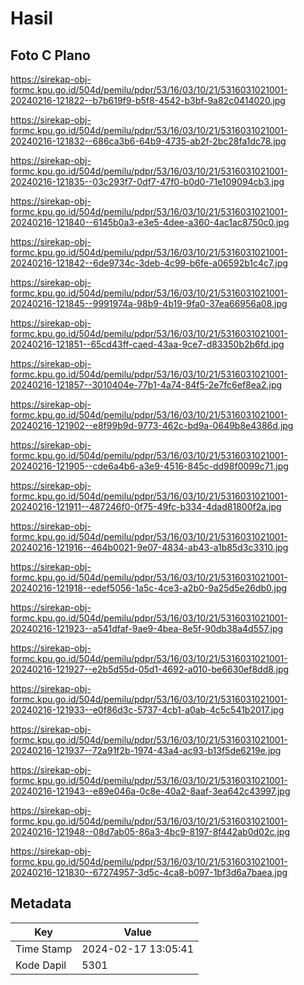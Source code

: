 # Hasil

## Foto C Plano

https://sirekap-obj-formc.kpu.go.id/504d/pemilu/pdpr/53/16/03/10/21/5316031021001-20240216-121822--b7b619f9-b5f8-4542-b3bf-9a82c0414020.jpg

https://sirekap-obj-formc.kpu.go.id/504d/pemilu/pdpr/53/16/03/10/21/5316031021001-20240216-121832--686ca3b6-64b9-4735-ab2f-2bc28fa1dc78.jpg

https://sirekap-obj-formc.kpu.go.id/504d/pemilu/pdpr/53/16/03/10/21/5316031021001-20240216-121835--03c293f7-0df7-47f0-b0d0-71e109094cb3.jpg

https://sirekap-obj-formc.kpu.go.id/504d/pemilu/pdpr/53/16/03/10/21/5316031021001-20240216-121840--6145b0a3-e3e5-4dee-a360-4ac1ac8750c0.jpg

https://sirekap-obj-formc.kpu.go.id/504d/pemilu/pdpr/53/16/03/10/21/5316031021001-20240216-121842--6de9734c-3deb-4c99-b6fe-a06592b1c4c7.jpg

https://sirekap-obj-formc.kpu.go.id/504d/pemilu/pdpr/53/16/03/10/21/5316031021001-20240216-121845--9991974a-98b9-4b19-9fa0-37ea66956a08.jpg

https://sirekap-obj-formc.kpu.go.id/504d/pemilu/pdpr/53/16/03/10/21/5316031021001-20240216-121851--65cd43ff-caed-43aa-9ce7-d83350b2b6fd.jpg

https://sirekap-obj-formc.kpu.go.id/504d/pemilu/pdpr/53/16/03/10/21/5316031021001-20240216-121857--3010404e-77b1-4a74-84f5-2e7fc6ef8ea2.jpg

https://sirekap-obj-formc.kpu.go.id/504d/pemilu/pdpr/53/16/03/10/21/5316031021001-20240216-121902--e8f99b9d-9773-462c-bd9a-0649b8e4386d.jpg

https://sirekap-obj-formc.kpu.go.id/504d/pemilu/pdpr/53/16/03/10/21/5316031021001-20240216-121905--cde6a4b6-a3e9-4516-845c-dd98f0099c71.jpg

https://sirekap-obj-formc.kpu.go.id/504d/pemilu/pdpr/53/16/03/10/21/5316031021001-20240216-121911--487246f0-0f75-49fc-b334-4dad81800f2a.jpg

https://sirekap-obj-formc.kpu.go.id/504d/pemilu/pdpr/53/16/03/10/21/5316031021001-20240216-121916--464b0021-9e07-4834-ab43-a1b85d3c3310.jpg

https://sirekap-obj-formc.kpu.go.id/504d/pemilu/pdpr/53/16/03/10/21/5316031021001-20240216-121918--edef5056-1a5c-4ce3-a2b0-9a25d5e26db0.jpg

https://sirekap-obj-formc.kpu.go.id/504d/pemilu/pdpr/53/16/03/10/21/5316031021001-20240216-121923--a541dfaf-9ae9-4bea-8e5f-90db38a4d557.jpg

https://sirekap-obj-formc.kpu.go.id/504d/pemilu/pdpr/53/16/03/10/21/5316031021001-20240216-121927--e2b5d55d-05d1-4692-a010-be6630ef8dd8.jpg

https://sirekap-obj-formc.kpu.go.id/504d/pemilu/pdpr/53/16/03/10/21/5316031021001-20240216-121933--e0f86d3c-5737-4cb1-a0ab-4c5c541b2017.jpg

https://sirekap-obj-formc.kpu.go.id/504d/pemilu/pdpr/53/16/03/10/21/5316031021001-20240216-121937--72a91f2b-1974-43a4-ac93-b13f5de6219e.jpg

https://sirekap-obj-formc.kpu.go.id/504d/pemilu/pdpr/53/16/03/10/21/5316031021001-20240216-121943--e89e046a-0c8e-40a2-8aaf-3ea642c43997.jpg

https://sirekap-obj-formc.kpu.go.id/504d/pemilu/pdpr/53/16/03/10/21/5316031021001-20240216-121948--08d7ab05-86a3-4bc9-8197-8f442ab0d02c.jpg

https://sirekap-obj-formc.kpu.go.id/504d/pemilu/pdpr/53/16/03/10/21/5316031021001-20240216-121830--67274957-3d5c-4ca8-b097-1bf3d6a7baea.jpg


## Metadata

| Key        | Value               |
| ---------- | ------------------- |
| Time Stamp | 2024-02-17 13:05:41 |
| Kode Dapil | 5301                |



